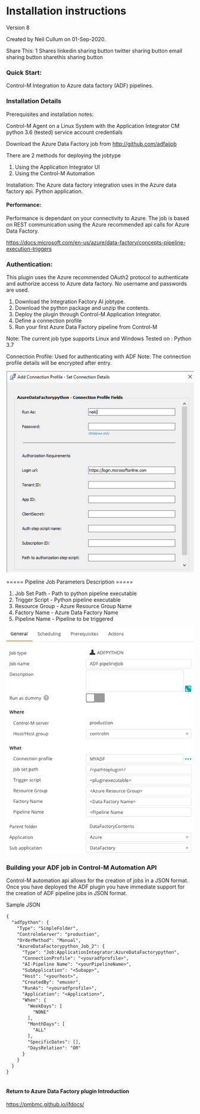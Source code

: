 # Installation instructions 
Version 8

Created by Neil Cullum on 01-Sep-2020.

Share This:
1
Shares
linkedin sharing button twitter sharing button email sharing button sharethis sharing button

 
### Quick Start:
Control-M Integration to Azure data factory (ADF) pipelines.
 
### Installation Details

Prerequisites and installation notes:
 
Control-M Agent on a Linux System with the Application Integrator CM
python 3.6 (tested)
service account credentials

Download the Azure Data Factory job from http://github.com/adfaijob

There are 2 methods for deploying the jobtype

1. Using the Application Integrator UI
2. Using the Control-M Automation  
 
Installation:
The Azure data factory integration uses in the Azure data factory api. Python application.

#### Performance:
Performance is dependant on your connectivity to Azure. The job is based on REST communication using the Azure
recommended api calls for Azure Data Factory.

https://docs.microsoft.com/en-us/azure/data-factory/concepts-pipeline-execution-triggers
 
### Authentication:
This plugin uses the Azure recommended OAuth2 protocol to authenticate and authorize access to Azure data factory.
No username and passwords are used.
   
1. Download the Integration Factory AI jobtype.
2. Download the python package and unzip the contents.
3. Deploy the plugin through Control-M Application Integrator.
4. Define a connection profile
5. Run your first Azure Data Factory pipeline from Control-M

 
Note:
The current job type supports Linux and Windows
Tested on : Python 3.7
 
Connection Profile: Used for authenticating with ADF
Note: The connection profile details will be encrypted after entry.

![connectionprofile](./images/datafactconnprofimage.png)
  
  
===== Pipeline Job Parameters Description =====

1. Job Set Path - Path to python pipeline executable
2. Trigger Script - Python pipeline executable
3. Resource Group - Azure Resource Group Name
4. Factory Name - Azure Data Factory Name
5. Pipeline Name - Pipeline to be triggered
 
![jobfields](./images/adfjobfields.png)

### Building your ADF job in Control-M Automation API

Control-M automation api allows for the creation of jobs in a JSON format.
Once you have deployed the ADF plugin you have immediate support for the creation of ADF pipeline
jobs in JSON format.

Sample JSON

```
{
  "adfpython": {
    "Type": "SimpleFolder",
    "ControlmServer": "production",
    "OrderMethod": "Manual",
    "AzureDataFactorypython_Job_2": {
      "Type": "Job:ApplicationIntegrator:AzureDataFactorypython",
      "ConnectionProfile": "<youradfprofile>",
      "AI-Pipeline Name": "<yourPipelineName>",
      "SubApplication": "<Subapp>",
      "Host": "<yourhost>",
      "CreatedBy": "emuser",
      "RunAs": "<youradfprofile>",
      "Application": "<Application>",
      "When": {
        "WeekDays": [
          "NONE"
        ],
        "MonthDays": [
          "ALL"
        ],
        "SpecificDates": [],
        "DaysRelation": "OR"
      }
    }
  }
}


```
 
 #### Return to Azure Data Factory plugin Introduction

https://pmbmc.github.io/ifdocs/


